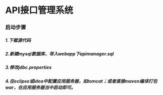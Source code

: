 # API接口管理系统

### 启动步骤
##### 1.下载源代码
##### 2.新建mysql数据库，导入webapp下apimanager.sql
##### 3.修改jdbc.properties
##### 4.在eclipse或idea中配置应用服务器，如tomcat；或者直接maven编译打包war，在应用服务器当中启动即可。